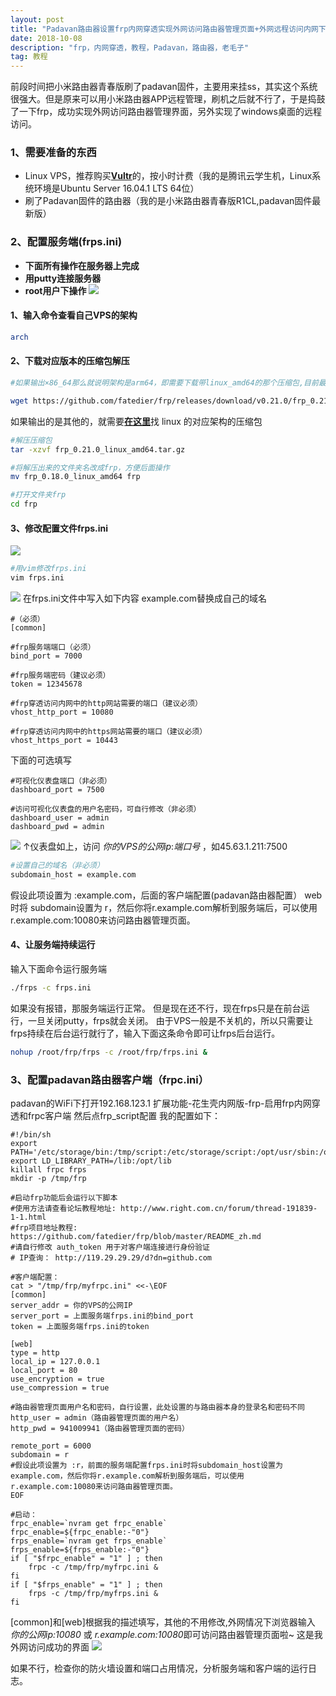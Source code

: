 ```yaml
---
layout: post
title: "Padavan路由器设置frp内网穿透实现外网访问路由器管理页面+外网远程访问内网下的Windows桌面"
date: 2018-10-08 
description: "frp，内网穿透，教程，Padavan，路由器，老毛子"
tag: 教程
---
```

前段时间把小米路由器青春版刷了padavan固件，主要用来挂ss，其实这个系统很强大。但是原来可以用小米路由器APP远程管理，刷机之后就不行了，于是捣鼓了一下frp，成功实现外网访问路由器管理界面，另外实现了windows桌面的远程访问。
### 1、需要准备的东西
- Linux VPS，推荐购买[**Vultr**](https://www.vultr.com/?ref=7435080)的，按小时计费（我的是腾讯云学生机，Linux系统环境是Ubuntu Server 16.04.1 LTS 64位）
- 刷了Padavan固件的路由器（我的是小米路由器青春版R1CL,padavan固件最新版）

### 2、配置服务端(frps.ini)
- **下面所有操作在服务器上完成**
- **用putty连接服务器**
- **root用户下操作**
![](/images/posts/2018-10-08-frp&padavan_tutorial/1.png)

#### **1、输入命令查看自己VPS的架构**

```sh
arch
```

#### **2、下载对应版本的压缩包解压**

```sh
#如果输出×86_64那么就说明架构是arm64，即需要下载带linux_amd64的那个压缩包,目前最新的版本是v0.21.0

wget https://github.com/fatedier/frp/releases/download/v0.21.0/frp_0.21.0_linux_amd64.tar.gz
```

如果输出的是其他的，就需要[**在这里**](https://github.com/fatedier/frp/releases)找 linux 的对应架构的压缩包

```sh
#解压压缩包
tar -xzvf frp_0.21.0_linux_amd64.tar.gz

#将解压出来的文件夹名改成frp，方便后面操作
mv frp_0.18.0_linux_amd64 frp

#打开文件夹frp
cd frp
```

#### **3、修改配置文件frps.ini**
![](/images/posts/2018-10-08-frp&padavan_tutorial/2.png)

```sh
#用vim修改frps.ini
vim frps.ini
```

![](/images/posts/2018-10-08-frp&padavan_tutorial/3.png)
在frps.ini文件中写入如下内容
example.com替换成自己的域名

```vim
#（必须）
[common]

#frp服务端端口（必须）
bind_port = 7000

#frp服务端密码（建议必须）
token = 12345678

#frp穿透访问内网中的http网站需要的端口（建议必须）
vhost_http_port = 10080

#frp穿透访问内网中的https网站需要的端口（建议必须）
vhost_https_port = 10443
```
下面的可选填写
```vim
#可视化仪表盘端口（非必须）
dashboard_port = 7500

#访问可视化仪表盘的用户名密码，可自行修改（非必须）
dashboard_user = admin
dashboard_pwd = admin
```

![](/images/posts/2018-10-08-frp&padavan_tutorial/4.png)
↑仪表盘如上，访问 *你的VPS的公网ip*:*端口号* ，如45.63.1.211:7500

```sh
#设置自己的域名（非必须）
subdomain_host = example.com
```

假设此项设置为 :example.com，后面的客户端配置(padavan路由器配置） web时将 subdomain设置为 r，然后你将r.example.com解析到服务端后，可以使用r.example.com:10080来访问路由器管理页面。
#### **4、让服务端持续运行**
输入下面命令运行服务端

```sh
./frps -c frps.ini
```

如果没有报错，那服务端运行正常。
但是现在还不行，现在frps只是在前台运行，一旦关闭putty，frps就会关闭。
由于VPS一般是不关机的，所以只需要让frps持续在后台运行就行了，输入下面这条命令即可让frps后台运行。

```sh
nohup /root/frp/frps -c /root/frp/frps.ini &
```

### 3、配置padavan路由器客户端（frpc.ini）
padavan的WiFi下打开192.168.123.1
扩展功能-花生壳内网版-frp-启用frp内网穿透和frpc客户端
然后点frp_script配置
我的配置如下：

```
#!/bin/sh
export PATH='/etc/storage/bin:/tmp/script:/etc/storage/script:/opt/usr/sbin:/opt/usr/bin:/opt/sbin:/opt/bin:/usr/local/sbin:/usr/sbin:/usr/bin:/sbin:/bin'
export LD_LIBRARY_PATH=/lib:/opt/lib
killall frpc frps
mkdir -p /tmp/frp

#启动frp功能后会运行以下脚本
#使用方法请查看论坛教程地址: http://www.right.com.cn/forum/thread-191839-1-1.html
#frp项目地址教程: https://github.com/fatedier/frp/blob/master/README_zh.md
#请自行修改 auth_token 用于对客户端连接进行身份验证
# IP查询： http://119.29.29.29/d?dn=github.com

#客户端配置：
cat > "/tmp/frp/myfrpc.ini" <<-\EOF
[common]
server_addr = 你的VPS的公网IP
server_port = 上面服务端frps.ini的bind_port
token = 上面服务端frps.ini的token

[web]
type = http
local_ip = 127.0.0.1
local_port = 80
use_encryption = true
use_compression = true

#路由器管理页面用户名和密码，自行设置，此处设置的与路由器本身的登录名和密码不同
http_user = admin（路由器管理页面的用户名）
http_pwd = 941009941（路由器管理页面的密码）

remote_port = 6000
subdomain = r
#假设此项设置为 :r，前面的服务端配置frps.ini时将subdomain_host设置为 example.com，然后你将r.example.com解析到服务端后，可以使用r.example.com:10080来访问路由器管理页面。
EOF

#启动：
frpc_enable=`nvram get frpc_enable`
frpc_enable=${frpc_enable:-"0"}
frps_enable=`nvram get frps_enable`
frps_enable=${frps_enable:-"0"}
if [ "$frpc_enable" = "1" ] ; then
    frpc -c /tmp/frp/myfrpc.ini &
fi
if [ "$frps_enable" = "1" ] ; then
    frps -c /tmp/frp/myfrps.ini &
fi
```

[common]和[web]根据我的描述填写，其他的不用修改,外网情况下浏览器输入 *你的公网ip:10080* 或 *r.example.com:10080*即可访问路由器管理页面啦~
这是我外网访问成功的界面
![](/images/posts/2018-10-08-frp&padavan_tutorial/6.png)

如果不行，检查你的防火墙设置和端口占用情况，分析服务端和客户端的运行日志。




